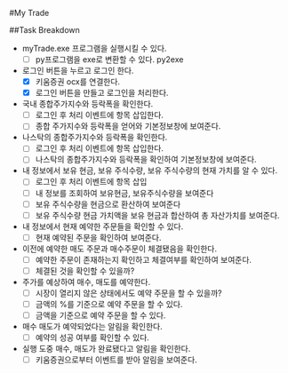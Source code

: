 
#My Trade

##Task Breakdown
- myTrade.exe 프로그램을 실행시킬 수 있다.
    - [ ] py프로그램을 exe로 변환할 수 있다. py2exe
- 로그인 버튼을 누르고 로그인 한다.
    - [x] 키움증권 ocx를 연결한다.
    - [x] 로그인 버튼을 만들고 로그인을 처리한다.
- 국내 종합주가지수와 등락폭을 확인한다.
    - [ ] 로그인 후 처리 이벤트에 항목 삽입한다.
    - [ ] 종합 주가지수와 등락폭을 얻어와 기본정보창에 보여준다.
- 나스탁의 종합주가지수와 등락폭을 확인한다.
    - [ ] 로그인 후 처리 이벤트에 항목 삽입한다.
    - [ ] 나스탁의 종합주가지수와 등락폭을 확인하여 기본정보창에 보여준다.
- 내 정보에서 보유 현금, 보유 주식수량, 보유 주식수량의 현재 가치를 알 수 있다.
    - [ ] 로그인 후 처리 이벤트에 항목 삽입
    - [ ] 내 정보를 조회하여 보유현금, 보유주식수량을 보여준다
    - [ ] 보유 주식수량을 현금으로 환산하여 보여준다
    - [ ] 보유 주식수량 현금 가치액을 보유 현금과 합산하여 총 자산가치를 보여준다.
- 내 정보에서 현재 예약한 주문들을 확인할 수 있다.
    - [ ] 현재 예약된 주문을 확인하여 보여준다.
- 이전에 예약한 매도 주문과 매수주문이 체결됐음을 확인한다.
    - [ ] 예약한 주문이 존재하는지 확인하고 체결여부를 확인하여 보여준다.
    - [ ] 체결된 것을 확인할 수 있을까?
- 주가를 예상하여 매수, 매도를 예약한다.
    - [ ] 시장이 열리지 않은 상태에서도 예약 주문을 할 수 있을까?
    - [ ] 금액의 %를 기준으로 예약 주문을 할 수 있다.
    - [ ] 금액을 기준으로 예약 주문을 할 수 있다.
- 매수 매도가 예약되었다는 알림을 확인한다.
    - [ ] 예약의 성공 여부를 확인할 수 있다.
- 실행 도중 매수, 매도가 완료됐다고 알림을 확인한다.
    - [ ] 키움증권으로부터 이벤트를 받아 알림을 보여준다.